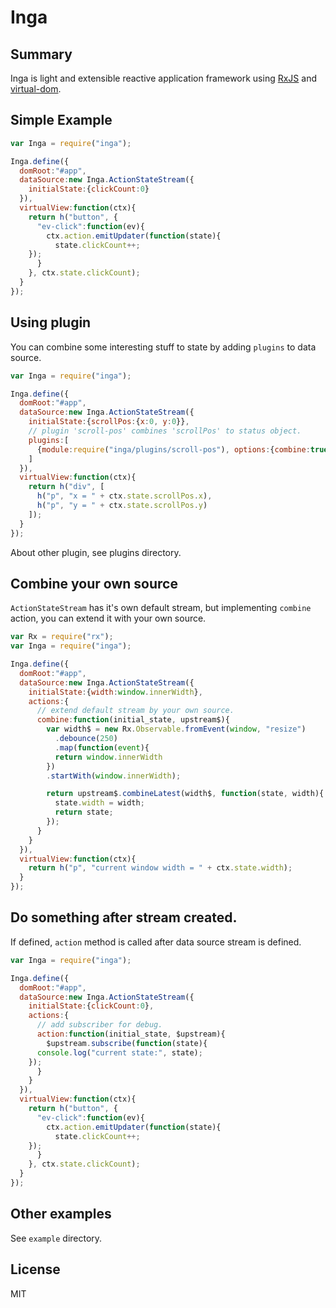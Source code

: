 # Inga

## Summary

Inga is light and extensible reactive application framework using [RxJS](https://github.com/Reactive-Extensions/RxJS) and [virtual-dom](https://github.com/Matt-Esch/virtual-dom).

## Simple Example

```javascript
var Inga = require("inga");

Inga.define({
  domRoot:"#app",
  dataSource:new Inga.ActionStateStream({
    initialState:{clickCount:0}
  }),
  virtualView:function(ctx){
    return h("button", {
      "ev-click":function(ev){
        ctx.action.emitUpdater(function(state){
          state.clickCount++;
	});
      }
    }, ctx.state.clickCount);
  }
});
```

## Using plugin

You can combine some interesting stuff to state by adding `plugins` to data source.

```javascript
var Inga = require("inga");

Inga.define({
  domRoot:"#app",
  dataSource:new Inga.ActionStateStream({
    initialState:{scrollPos:{x:0, y:0}},
    // plugin 'scroll-pos' combines 'scrollPos' to status object.
    plugins:[
      {module:require("inga/plugins/scroll-pos"), options:{combine:true}}
    ]
  }),
  virtualView:function(ctx){
    return h("div", [
      h("p", "x = " + ctx.state.scrollPos.x),
      h("p", "y = " + ctx.state.scrollPos.y)
    ]);
  }
});
```

About other plugin, see plugins directory.


## Combine your own source

`ActionStateStream` has it's own default stream, but implementing `combine` action, you can extend it with your own source.

```javascript
var Rx = require("rx");
var Inga = require("inga");

Inga.define({
  domRoot:"#app",
  dataSource:new Inga.ActionStateStream({
    initialState:{width:window.innerWidth},
    actions:{
      // extend default stream by your own source.
      combine:function(initial_state, upstream$){
        var width$ = new Rx.Observable.fromEvent(window, "resize")
          .debounce(250)
          .map(function(event){
          return window.innerWidth
        })
        .startWith(window.innerWidth);

        return upstream$.combineLatest(width$, function(state, width){
          state.width = width;
          return state;
        });
      }
    }
  }),
  virtualView:function(ctx){
    return h("p", "current window width = " + ctx.state.width);
  }
});
```

## Do something after stream created.

If defined, `action` method is called after data source stream is defined.

```javascript
var Inga = require("inga");

Inga.define({
  domRoot:"#app",
  dataSource:new Inga.ActionStateStream({
    initialState:{clickCount:0},
    actions:{
      // add subscriber for debug.
      action:function(initial_state, $upstream){
        $upstream.subscribe(function(state){
	  console.log("current state:", state);
	});
      }
    }
  }),
  virtualView:function(ctx){
    return h("button", {
      "ev-click":function(ev){
        ctx.action.emitUpdater(function(state){
          state.clickCount++;
	});
      }
    }, ctx.state.clickCount);
  }
});
```

## Other examples

See `example` directory.

## License

MIT
